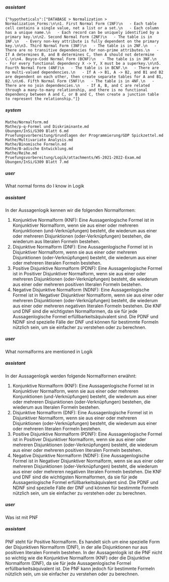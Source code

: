 ##### assistant
```lookup
{"hypotheticals":["DATABASE > Normalization > Normalization_Forms:\n\n1. First Normal Form (1NF)\n   - Each table cell contains a single value, not a list or a set.\n   - Each column has a unique name.\n   - Each record can be uniquely identified by a primary key.\n\n2. Second Normal Form (2NF)\n   - The table is in 1NF.\n   - Every non-key attribute is fully dependent on the primary key.\n\n3. Third Normal Form (3NF)\n   - The table is in 2NF.\n   - There are no transitive dependencies for non-prime attributes.\n   - If A determines B, and B determines C, then A should not determine C.\n\n4. Boyce-Codd Normal Form (BCNF)\n   - The table is in 3NF.\n   - For every functional dependency X -> Y, X must be a superkey.\n\n5. Fourth Normal Form (4NF)\n   - The table is in BCNF.\n   - There are no multi-valued dependencies.\n   - If A -> B1, A -> B2, and B1 and B2 are dependent on each other, then create separate tables for A and B1, B2.\n\n6. Fifth Normal Form (5NF)\n   - The table is in 4NF.\n   - There are no join dependencies.\n   - If A, B, and C are related through a many-to-many relationship, and there is no functional dependency between A and C, or B and C, then create a junction table to represent the relationship."]}
```

##### system
```sc-context
Mathe/Normalform.md
Mathe/p-q-Formel und Diskriminante.md
Übungen/InSi/G309 Blatt 6.md
Pruefungsvorbereitung/Grundlagen der Programmierung/GDP Spickzettel.md
Mathe/Multivariate Analysis.md
Mathe/Binomische Formeln.md
Mathe/B-adische Entwicklung.md
Mathe/Reihe.md
Pruefungsvorbereitung/Logik/attachments/WS-2021-2022-Exam.md
Übungen/InSi/G309 Blatt 7.md
```

##### user
What normal forms do I know in Logik

##### assistant
In der Aussagenlogik kennen wir die folgenden Normalformen:
1. Konjunktive Normalform (KNF): Eine Aussagenlogische Formel ist in Konjunktiver Normalform, wenn sie aus einer oder mehreren Konjunktionen (und-Verknüpfungen) besteht, die wiederum aus einer oder mehreren Disjunktionen (oder-Verknüpfungen) bestehen, die wiederum aus literalen Formeln bestehen.
2. Disjunktive Normalform (DNF): Eine Aussagenlogische Formel ist in Disjunktiver Normalform, wenn sie aus einer oder mehreren Disjunktionen (oder-Verknüpfungen) besteht, die wiederum aus einer oder mehreren literalen Formeln bestehen.
3. Positive Disjunktive Normalform (PDNF): Eine Aussagenlogische Formel ist in Positiver Disjunktiver Normalform, wenn sie aus einer oder mehreren Disjunktionen (oder-Verknüpfungen) besteht, die wiederum aus einer oder mehreren positiven literalen Formeln bestehen.
4. Negative Disjunktive Normalform (NDNF): Eine Aussagenlogische Formel ist in Negativer Disjunktiver Normalform, wenn sie aus einer oder mehreren Disjunktionen (oder-Verknüpfungen) besteht, die wiederum aus einer oder mehreren negativen literalen Formeln bestehen.
Die KNF und DNF sind die wichtigsten Normalformen, da sie für jede Aussagenlogische Formel erfüllbarkeitsäquivalent sind. Die PDNF und NDNF sind spezielle Fälle der DNF und können für bestimmte Formeln nützlich sein, um sie einfacher zu verstehen oder zu berechnen.

##### user
What normalforms are mentioned in Logik

##### assistant
In der Aussagenlogik werden folgende Normalformen erwähnt:
1. Konjunktive Normalform (KNF): Eine Aussagenlogische Formel ist in Konjunktiver Normalform, wenn sie aus einer oder mehreren Konjunktionen (und-Verknüpfungen) besteht, die wiederum aus einer oder mehreren Disjunktionen (oder-Verknüpfungen) bestehen, die wiederum aus literalen Formeln bestehen.
2. Disjunktive Normalform (DNF): Eine Aussagenlogische Formel ist in Disjunktiver Normalform, wenn sie aus einer oder mehreren Disjunktionen (oder-Verknüpfungen) besteht, die wiederum aus einer oder mehreren literalen Formeln bestehen.
3. Positive Disjunktive Normalform (PDNF): Eine Aussagenlogische Formel ist in Positiver Disjunktiver Normalform, wenn sie aus einer oder mehreren Disjunktionen (oder-Verknüpfungen) besteht, die wiederum aus einer oder mehreren positiven literalen Formeln bestehen.
4. Negative Disjunktive Normalform (NDNF): Eine Aussagenlogische Formel ist in Negativer Disjunktiver Normalform, wenn sie aus einer oder mehreren Disjunktionen (oder-Verknüpfungen) besteht, die wiederum aus einer oder mehreren negativen literalen Formeln bestehen.
Die KNF und DNF sind die wichtigsten Normalformen, da sie für jede Aussagenlogische Formel erfüllbarkeitsäquivalent sind. Die PDNF und NDNF sind spezielle Fälle der DNF und können für bestimmte Formeln nützlich sein, um sie einfacher zu verstehen oder zu berechnen.

##### user
Was ist mit PNF

##### assistant
PNF steht für Positive Normalform. Es handelt sich um eine spezielle Form der Disjunktiven Normalform (DNF), in der alle Disjunktionen nur aus positiven literalen Formeln bestehen. In der Aussagenlogik ist die PNF nicht so wichtig wie die Konjunktive Normalform (KNF) oder die Disjunktive Normalform (DNF), da sie für jede Aussagenlogische Formel erfüllbarkeitsäquivalent ist. Die PNF kann jedoch für bestimmte Formeln nützlich sein, um sie einfacher zu verstehen oder zu berechnen.